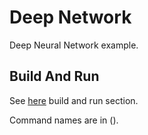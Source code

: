# Deep Network

Deep Neural Network example.

## Build And Run

See [here](../README.md) build and run section.

Command names are in ().
